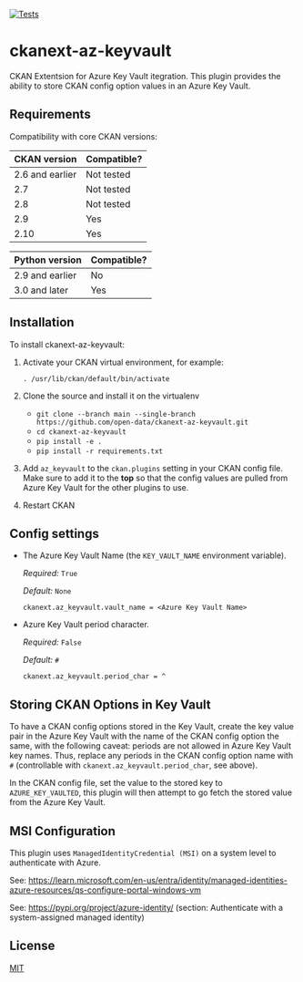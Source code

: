 [![Tests](https://github.com/open-data/ckanext-az-keyvault/workflows/Tests/badge.svg?branch=main)](https://github.com/open-data/ckanext-az-keyvault/actions)

# ckanext-az-keyvault

CKAN Extentsion for Azure Key Vault itegration. This plugin provides the ability to store CKAN config option values in an Azure Key Vault.


## Requirements

Compatibility with core CKAN versions:

| CKAN version    | Compatible?   |
| --------------- | ------------- |
| 2.6 and earlier | Not tested    |
| 2.7             | Not tested    |
| 2.8             | Not tested    |
| 2.9             | Yes    |
| 2.10            | Yes    |

| Python version    | Compatible?   |
| --------------- | ------------- |
| 2.9 and earlier | No    |
| 3.0 and later             | Yes    |

## Installation

To install ckanext-az-keyvault:

1. Activate your CKAN virtual environment, for example:

     `. /usr/lib/ckan/default/bin/activate`

2. Clone the source and install it on the virtualenv

    - `git clone --branch main --single-branch https://github.com/open-data/ckanext-az-keyvault.git`
    - `cd ckanext-az-keyvault`
    - `pip install -e .`
    - `pip install -r requirements.txt`

3. Add `az_keyvault` to the `ckan.plugins` setting in your CKAN
   config file. Make sure to add it to the **top** so that the config values are
   pulled from Azure Key Vault for the other plugins to use.

4. Restart CKAN

## Config settings

- The Azure Key Vault Name (the `KEY_VAULT_NAME` environment variable).

  *Required:* `True`

  *Default:* `None`

  ```
  ckanext.az_keyvault.vault_name = <Azure Key Vault Name>
  ```
- Azure Key Vault period character.

  *Required:* `False`

  *Default:* `#`

  ```
  ckanext.az_keyvault.period_char = ^
  ```

## Storing CKAN Options in Key Vault

To have a CKAN config options stored in the Key Vault, create the key value pair in the Azure Key Vault with the name of the CKAN config option the same, with the following caveat: periods are not allowed in Azure Key Vault key names. Thus, replace any periods in the CKAN config option name with `#` (controllable with `ckanext.az_keyvault.period_char`, see above).

In the CKAN config file, set the value to the stored key to `AZURE_KEY_VAULTED`, this plugin will then attempt to go fetch the stored value from the Azure Key Vault.


## MSI Configuration

This plugin uses `ManagedIdentityCredential (MSI)` on a system level to authenticate with Azure.

See: https://learn.microsoft.com/en-us/entra/identity/managed-identities-azure-resources/qs-configure-portal-windows-vm

See: https://pypi.org/project/azure-identity/ (section: Authenticate with a system-assigned managed identity)

## License

[MIT](https://raw.githubusercontent.com/open-data/ckanext-az-keyvault/main/LICENSE)
